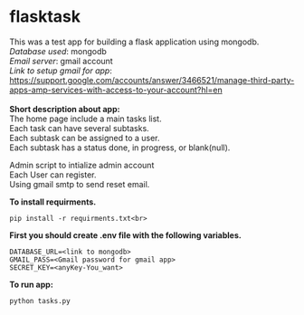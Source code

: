 # flasktask
This was a test app for building a flask application using mongodb.
<br>
*Database used*: mongodb<br>
*Email server*: gmail account<br>
*Link to setup gmail for app*: https://support.google.com/accounts/answer/3466521/manage-third-party-apps-amp-services-with-access-to-your-account?hl=en <br>
<br>
**Short description about app:**<br>
The home page include a main tasks list.<br>
Each task can have several subtasks.<br>
Each subtask can be assigned to a user.<br>
Each subtask has a status done, in progress, or blank(null). <br>


Admin script to intialize admin account<br>
Each User can register.<br>
Using gmail smtp to send reset email.<br>



**To install requirments.**<br>
```
pip install -r requirments.txt<br>
```
**First you should create .env file with the following variables.**<br>
```
DATABASE_URL=<link to mongodb>
GMAIL_PASS=<Gmail password for gmail app>
SECRET_KEY=<anyKey-You_want>
```
**To run app:**<br>
```
python tasks.py
```
